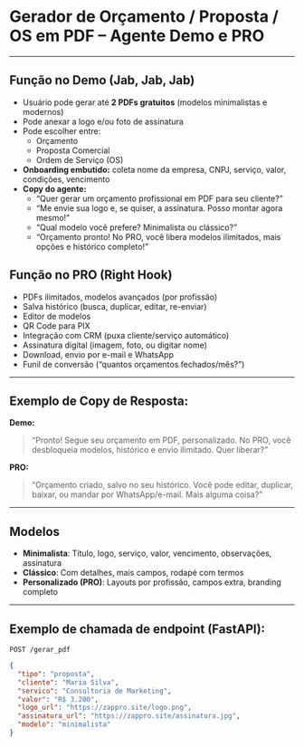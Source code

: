 # Gerador de Orçamento / Proposta / OS em PDF – Agente Demo e PRO

---

## Função no Demo (Jab, Jab, Jab)

- Usuário pode gerar até **2 PDFs gratuitos** (modelos minimalistas e modernos)
- Pode anexar a logo e/ou foto de assinatura
- Pode escolher entre:
    - Orçamento
    - Proposta Comercial
    - Ordem de Serviço (OS)
- **Onboarding embutido:** coleta nome da empresa, CNPJ, serviço, valor, condições, vencimento
- **Copy do agente:**
    - “Quer gerar um orçamento profissional em PDF para seu cliente?”
    - “Me envie sua logo e, se quiser, a assinatura. Posso montar agora mesmo!”
    - “Qual modelo você prefere? Minimalista ou clássico?”
    - “Orçamento pronto! No PRO, você libera modelos ilimitados, mais opções e histórico completo!”

## Função no PRO (Right Hook)

- PDFs ilimitados, modelos avançados (por profissão)
- Salva histórico (busca, duplicar, editar, re-enviar)
- Editor de modelos
- QR Code para PIX
- Integração com CRM (puxa cliente/serviço automático)
- Assinatura digital (imagem, foto, ou digitar nome)
- Download, envio por e-mail e WhatsApp
- Funil de conversão (“quantos orçamentos fechados/mês?”)

---

## Exemplo de Copy de Resposta:

**Demo:**
> “Pronto! Segue seu orçamento em PDF, personalizado. No PRO, você desbloqueia modelos, histórico e envio ilimitado. Quer liberar?”

**PRO:**
> “Orçamento criado, salvo no seu histórico. Você pode editar, duplicar, baixar, ou mandar por WhatsApp/e-mail. Mais alguma coisa?”

---

## Modelos

- **Minimalista**: Título, logo, serviço, valor, vencimento, observações, assinatura
- **Clássico**: Com detalhes, mais campos, rodapé com termos
- **Personalizado (PRO)**: Layouts por profissão, campos extra, branding completo

---

## Exemplo de chamada de endpoint (FastAPI):

`POST /gerar_pdf`
```json
{
  "tipo": "proposta",
  "cliente": "Maria Silva",
  "servico": "Consultoria de Marketing",
  "valor": "R$ 3.200",
  "logo_url": "https://zappro.site/logo.png",
  "assinatura_url": "https://zappro.site/assinatura.jpg",
  "modelo": "minimalista"
}

